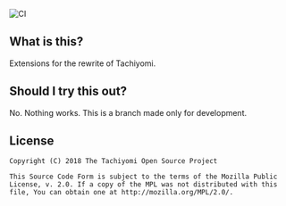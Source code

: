 ![CI](https://github.com/tachiyomiorg/tachiyomi-extensions-1.x/workflows/CI/badge.svg?event=push)

## What is this?

Extensions for the rewrite of Tachiyomi.

## Should I try this out?

No. Nothing works. This is a branch made only for development.

## License

    Copyright (C) 2018 The Tachiyomi Open Source Project

    This Source Code Form is subject to the terms of the Mozilla Public
    License, v. 2.0. If a copy of the MPL was not distributed with this
    file, You can obtain one at http://mozilla.org/MPL/2.0/.
